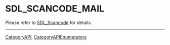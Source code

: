 # SDL_SCANCODE_MAIL

Please refer to [SDL_Scancode](SDL_Scancode) for details.

----
[CategoryAPI](CategoryAPI), [CategoryAPIEnumerators](CategoryAPIEnumerators)

